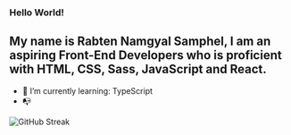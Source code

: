 ### Hello World!
##  My name is Rabten Namgyal Samphel, I am an aspiring Front-End Developers who is proficient with HTML, CSS, Sass, JavaScript and React.

- 🌱 I’m currently learning: TypeScript
- 📭
<!-- -  !()[<a href='https://www.linkedin.com/in/rabten-samphel-53171a1bb/' target='_blank'>
<img src='./img/linkedin.png' alt='linkedImg' style='display: inline-block; height: 2rem; margin: 10px'/>
</a>
] -->
<!-- <a href='https://twitter.com/rabtensamphel' target='_blank'>
<img src='./img/twitter.png' alt='twitterImg' style='display: inline-block; height: 2rem; margin: 10px'/>
</a> -->



![GitHub Streak](https://github-readme-streak-stats.herokuapp.com?user=rabtennamgyal&theme=soft-green)
